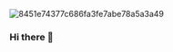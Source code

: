 ![8451e74377c686fa3fe7abe78a5a3a49](https://github.com/tiffanywidjaya/tiffanywidjaya/assets/94110553/1255742c-89b7-4ab0-849f-ee93e8cc8572)
### Hi there 👋
<!--
**tiffanywidjaya/tiffanywidjaya** is a ✨ _special_ ✨ repository because its `README.md` (this file) appears on your GitHub profile.

Here are some ideas to get you started:

- 🔭 I’m currently working on ...
- 🌱 I’m currently learning ...
- 👯 I’m looking to collaborate on ...
- 🤔 I’m looking for help with ...
- 💬 Ask me about ...
- 📫 How to reach me: ...
- 😄 Pronouns: ...
- ⚡ Fun fact: ...
-->
